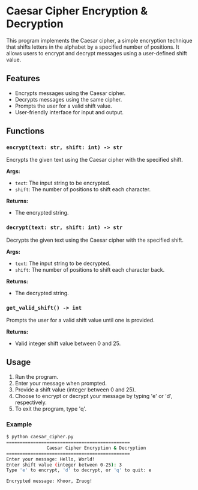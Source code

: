 # Caesar Cipher Encryption & Decryption

This program implements the Caesar cipher, a simple encryption technique that shifts letters in the alphabet by a specified number of positions. It allows users to encrypt and decrypt messages using a user-defined shift value.

## Features

- Encrypts messages using the Caesar cipher.
- Decrypts messages using the same cipher.
- Prompts the user for a valid shift value.
- User-friendly interface for input and output.

## Functions

### `encrypt(text: str, shift: int) -> str`

Encrypts the given text using the Caesar cipher with the specified shift.

**Args:**
- `text`: The input string to be encrypted.
- `shift`: The number of positions to shift each character.

**Returns:**
- The encrypted string.

### `decrypt(text: str, shift: int) -> str`

Decrypts the given text using the Caesar cipher with the specified shift.

**Args:**
- `text`: The input string to be decrypted.
- `shift`: The number of positions to shift each character back.

**Returns:**
- The decrypted string.

### `get_valid_shift() -> int`

Prompts the user for a valid shift value until one is provided.

**Returns:**
- Valid integer shift value between 0 and 25.

## Usage

1. Run the program.
2. Enter your message when prompted.
3. Provide a shift value (integer between 0 and 25).
4. Choose to encrypt or decrypt your message by typing 'e' or 'd', respectively.
5. To exit the program, type 'q'.

### Example

```bash
$ python caesar_cipher.py
==============================================
               Caesar Cipher Encryption & Decryption               
==============================================
Enter your message: Hello, World!
Enter shift value (integer between 0-25): 3
Type 'e' to encrypt, 'd' to decrypt, or 'q' to quit: e

Encrypted message: Khoor, Zruog!

